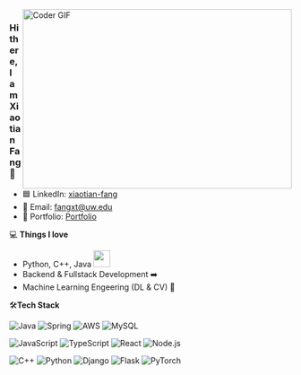 <img align="right" src="https://miro.medium.com/max/1360/1*IRGHmiGsa16stedQvIaZfw.gif" alt="Coder GIF" width="480" height="320">

### Hi there, I am Xiaotian Fang 👋
- 🟦 LinkedIn: [xiaotian-fang](https://www.linkedin.com/in/xiaotian-fang/)
- 📮 Email: [fangxt@uw.edu](mailto:fangxt@uw.edu)
- 🎯 Portfolio: [Portfolio](https://x1aotian.github.io/)

💻 **Things I love**
- Python, C++, Java <img src="https://media.giphy.com/media/WUlplcMpOCEmTGBtBW/giphy.gif" width="30"> 
- Backend & Fullstack Development ➡️
- Machine Learning Engeering (DL & CV) 🤖
    
🛠**Tech Stack**

![Java](https://img.shields.io/badge/-Java-000000?style=flat&logo=OpenJDK)
![Spring](https://img.shields.io/badge/-Spring-000000?style=flat&logo=Spring)
![AWS](https://img.shields.io/badge/AWS-000000?style=flat-square&logo=amazon-aws)
![MySQL](https://img.shields.io/badge/-SQL-000000?style=flat&logo=MySQL)

![JavaScript](https://img.shields.io/badge/-JavaScript-000000?style=flat&logo=JavaScript)
![TypeScript](https://img.shields.io/badge/-TypeScript-000000?style=flat&logo=TypeScript)
![React](https://img.shields.io/badge/-React-000000?style=flat&logo=React)
![Node.js](https://img.shields.io/badge/-Node.js-000000?style=flat&logo=Node.js)

![C++](https://img.shields.io/badge/-C/C++-000000?style=flat&logo=C)
![Python](https://img.shields.io/badge/-Python-000000?style=flat&logo=python)
![Django](https://img.shields.io/badge/-Django-000000?style=flat&logo=Django)
![Flask](https://img.shields.io/badge/-Flask-000000?style=flat&logo=Flask)
![PyTorch](https://img.shields.io/badge/-PyTorch-000000?style=flat&logo=pytorch)
